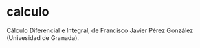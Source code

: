 # calculo
Cálculo Diferencial e Integral, de Francisco Javier Pérez González (Univesidad de Granada).
